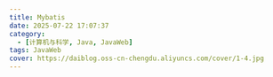 ```yaml
---
title: Mybatis
date: 2025-07-22 17:07:37
category:
  - [计算机与科学, Java, JavaWeb]
tags: JavaWeb
cover: https://daiblog.oss-cn-chengdu.aliyuncs.com/cover/1-4.jpg
---
```

